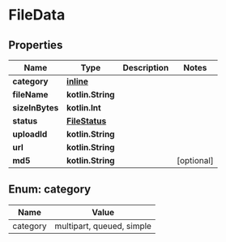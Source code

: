 
# FileData

## Properties
Name | Type | Description | Notes
------------ | ------------- | ------------- | -------------
**category** | [**inline**](#CategoryEnum) |  | 
**fileName** | **kotlin.String** |  | 
**sizeInBytes** | **kotlin.Int** |  | 
**status** | [**FileStatus**](FileStatus.md) |  | 
**uploadId** | **kotlin.String** |  | 
**url** | **kotlin.String** |  | 
**md5** | **kotlin.String** |  |  [optional]


<a name="CategoryEnum"></a>
## Enum: category
Name | Value
---- | -----
category | multipart, queued, simple



